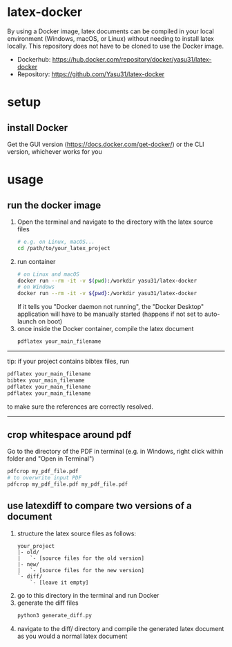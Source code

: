 # latex-docker
By using a Docker image, latex documents can be compiled in your local environment (Windows, macOS, or Linux) without needing to install latex locally. This repository does not have to be cloned to use the Docker image.

* Dockerhub: https://hub.docker.com/repository/docker/yasu31/latex-docker
* Repository: https://github.com/Yasu31/latex-docker

# setup
## install Docker
Get the GUI version (https://docs.docker.com/get-docker/) or the CLI version, whichever works for you

# usage
## run the docker image
1. Open the terminal and navigate to the directory with the latex source files
    ```bash
    # e.g. on Linux, macOS...
    cd /path/to/your_latex_project
    ```
1. run container
    ```bash
    # on Linux and macOS
    docker run --rm -it -v $(pwd):/workdir yasu31/latex-docker
    # on Windows
    docker run --rm -it -v ${pwd}:/workdir yasu31/latex-docker
    ```
    If it tells you "Docker daemon not running", the "Docker Desktop" application will have to be manually started (happens if not set to auto-launch on boot)
1. once inside the Docker container, compile the latex document
    ```bash
    pdflatex your_main_filename
    ```

---

tip: if your project contains bibtex files, run
```bash
pdflatex your_main_filename
bibtex your_main_filename
pdflatex your_main_filename
pdflatex your_main_filename
```
to make sure the references are correctly resolved.

---

## crop whitespace around pdf
Go to the directory of the PDF in terminal (e.g. in Windows, right click within folder and "Open in Terminal")
```bash
pdfcrop my_pdf_file.pdf
# to overwrite input PDF
pdfcrop my_pdf_file.pdf my_pdf_file.pdf
```

## use latexdiff to compare two versions of a document
1. structure the latex source files as follows:
    ```
    your_project
    |- old/
    |   `- [source files for the old version]
    |- new/
    |   `- [source files for the new version]
    `- diff/
        `- [leave it empty]
    ```
1. go to this directory in the terminal and run Docker
1. generate the diff files
    ```bash
    python3 generate_diff.py
    ```
1. navigate to the diff/ directory and compile the generated latex document as you would a normal latex document
